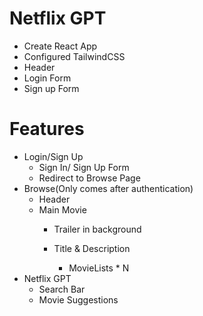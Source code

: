 # Netflix GPT

- Create React App
- Configured TailwindCSS
- Header
- Login Form
- Sign up Form

# Features
- Login/Sign Up
    - Sign In/ Sign Up Form
    - Redirect to Browse Page
- Browse(Only comes after authentication)
    - Header
    - Main Movie
       - Trailer in background
       - Title & Description
       
          - MovieLists * N
- Netflix GPT
    - Search Bar
    - Movie Suggestions

